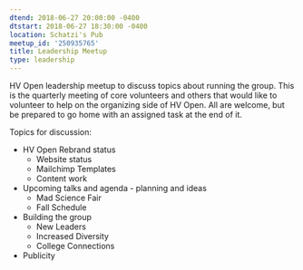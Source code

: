```yaml
---
dtend: 2018-06-27 20:00:00 -0400
dtstart: 2018-06-27 18:30:00 -0400
location: Schatzi's Pub
meetup_id: '250935765'
title: Leadership Meetup
type: leadership
---
```


HV Open leadership meetup to discuss topics about running the
group. This is the quarterly meeting of core volunteers and others
that would like to volunteer to help on the organizing side of
HV Open. All are welcome, but be prepared to go home with an assigned
task at the end of it.

Topics for discussion:

* HV Open Rebrand status
  * Website status
  * Mailchimp Templates
  * Content work
* Upcoming talks and agenda - planning and ideas
  * Mad Science Fair
  * Fall Schedule
* Building the group
  * New Leaders
  * Increased Diversity
  * College Connections
* Publicity
